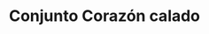 ---
title: Conjunto Corazón calado
date: 
draft: false

# descripcion
description : Conjunto de plata 925 y microcubics súper delicados. Incluye cadena, dije y aros. Largo de la cadena a elección en 40, 45 o 50cm

materials: Plata 1059

color: 

dimensions: 

code: 06-27-1733

type: "Conjuntos"

categories: []

price: $12.660,00

price_eftvo: $10.760,00

# Images
# first image will be shown in the product page
images:
  # - image: "images/path_to_image"
  # La ubicacion de las imagenes es imagenes/Conjuntos/Conjuntos.Cadena, aros y dije/06-27-1733-conjunto-corazon-calado
  - image: "./images/conjuntos/cadena,_aros_y_dije/06-27-1733-conjunto-corazon-calado.jpg"
---